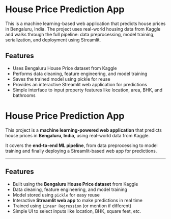 
# House Price Prediction App

This is a machine learning-based web application that predicts house prices in Bengaluru, India. The project uses real-world housing data from Kaggle and walks through the full pipeline: data preprocessing, model training, serialization, and deployment using Streamlit.

## Features

- Uses Bengaluru House Price dataset from Kaggle
- Performs data cleaning, feature engineering, and model training
- Saves the trained model using pickle for reuse
- Provides an interactive Streamlit web application for predictions
- Simple interface to input property features like location, area, BHK, and bathrooms

# House Price Prediction App

This project is a **machine learning-powered web application** that predicts house prices in **Bengaluru, India**, using real-world data from Kaggle.

It covers the **end-to-end ML pipeline**, from data preprocessing to model training and finally deploying a Streamlit-based web app for predictions.

---

##  Features

- Built using the **Bengaluru House Price dataset** from Kaggle
- Data cleaning, feature engineering, and model training
- Model stored using `pickle` for easy reuse
- Interactive **Streamlit web app** to make predictions in real time
- Trained using `Linear Regression` (or mention if different)
- Simple UI to select inputs like location, BHK, square feet, etc.

  
 
